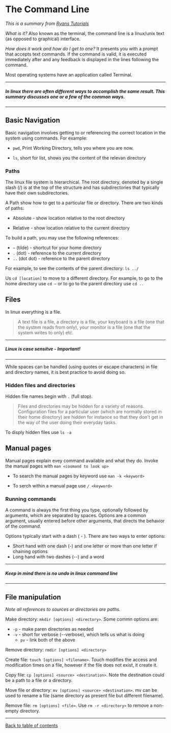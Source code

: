 # The Command Line
*This is a summary from [Ryans Tutorials](ryanstutorials.net/linuxtutorial)*

*What is it?*
Also known as the terminal, the command line is a linux/unix text (as opposed to graphical) interface.

*How does it work and how do I get to one?*
It presents you with a prompt that accepts text commands.  If the command is valid, it is executed immediately after and any feedback is displayed in the lines following the command.

Most operating systems have an application called Terminal.

---
##### In linux there are often different ways to accomplish the same result.  This summary discusses one or a few of the common ways.
---

## Basic Navigation
Basic navigation involves getting to or referencing the correct location in the system using commands.  For example:

- `pwd`, Print Working Directory, tells you where you are now.

- `ls`, short for list, shows you the content of the relevan directory

### Paths
The linux file system is hierarchical.  The root directory, denoted by a single slash (/) is at the top of the structure and has subdirectories that typically have their own subdirectories.

A Path show how to get to a particular file or directory.  There are two kinds of paths:

- Absolute - show location relative to the root directory

- Relative - show location relative to the current directory

To build a path, you may use the following references:

- `~` (tilde) - shortcut for your home directory
- `.` (dot) - reference to the current directory
- `..` (dot dot) - reference to the parent directory

For example, to see the contents of the parent directory: `ls ../`

Us `cd [location]` to move to a different directory.  For example, to go to the home directory use `cd ~` or to go to the parent directory use `cd ..`

## Files
In linux everything is a file.
> A text file is a file, a directory is a file, your keyboard is a file (one that the system reads from only), your monitor is a file (one that the system writes to only) etc.

---
##### Linux is case sensitve - Important!
---

While spaces can be handled (using quotes or escape characters) in file and directory names, it is best practice to avoid doing so.

### Hidden files and directories
Hidden file names begin with `.` (full stop).
> Files and directories may be hidden for a variety of reasons. Configuration files for a particular user (which are normally stored in their home directory) are hidden for instance so that they don't get in the way of the user doing their everyday tasks.

To disply hidden files use `ls -a`

## Manual pages
Manual pages explain evey command available and what they do.  Invoke the manual pages with `man <coomand to look up>`

- To search the manual pages by keyword use `man -k <keyword>`

- To serch within a manual page use `/ <keyword>`

### Running commands
A command is always the first thing you type, optionally followed by arguments, which are separated by spaces.  Options are a common argument, usually entered before other arguments, that directs the behavior of the command.

Options typically start with a dash ( - ).  There are two ways to enter options:
- Short hand with one dash (-) and one letter or more than one letter if chaining options
- Long hand with two dashes (--) and a word

---
##### Keep in mind there is no undo in linux command line
---

## File manipulation
*Note all references to sources or directories are paths.*

Make directory: `mkdir [options] <directory>`.  Some commn options are:
- `-p` - make paren directories as needed
- `-v` - short for verbose (--verbose), which tells us what is doing
  - `pv` - link both of the above

Remove directory: `rmdir [options] <directory>`

Create file: `touch [options] <filename>`.  Touch modifies the access and modification times on a file, however if the file does not exist, it create it.

Copy file: `cp [options] <source> <destination>`.  Note the destination could be a path to a file or a directory.

Move file or directory: `mv [options] <source> <destination>`.  mv can be used to rename a file (same directory as present file but different filename).

Remove file: `rm [options] <file>`.  Use `rm -r <directory>` to remove a non-empty directory.

---

[Back to table of contents](../README.md)